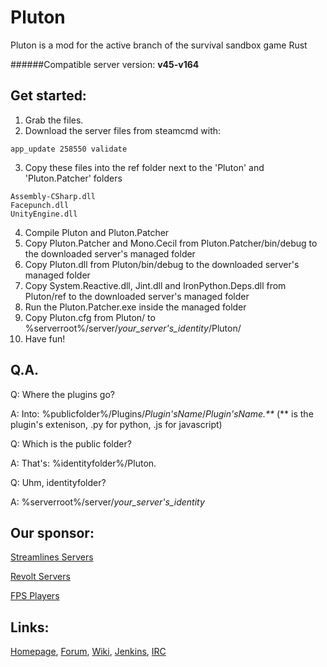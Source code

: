 Pluton
======

Pluton is a mod for the active branch of the survival sandbox game Rust

######Compatible server version: <b>v45-v164</b>

Get started:
------------
1. Grab the files.
2. Download the server files from steamcmd with:

  ```
  app_update 258550 validate
  ```
3. Copy these files into the ref folder next to the 'Pluton' and 'Pluton.Patcher' folders

  ```
  Assembly-CSharp.dll
  Facepunch.dll
  UnityEngine.dll
  ```
4. Compile Pluton and Pluton.Patcher
5. Copy Pluton.Patcher and Mono.Cecil from Pluton.Patcher/bin/debug to the downloaded server's managed folder
6. Copy Pluton.dll from Pluton/bin/debug to the downloaded server's managed folder
7. Copy System.Reactive.dll, Jint.dll and IronPython.Deps.dll from Pluton/ref to the downloaded server's managed folder
8. Run the Pluton.Patcher.exe inside the managed folder
9. Copy Pluton.cfg from Pluton/ to %serverroot%/server/_your_server's_identity_/Pluton/
10. Have fun!

Q.A.
----

Q: Where the plugins go?

A: Into: %publicfolder%/Plugins/_Plugin'sName_/_Plugin'sName.**_ (** is the plugin's extenison, .py for python, .js for javascript)


Q: Which is the public folder?

A: That's: %identityfolder%/Pluton.


Q: Uhm, identityfolder?

A: %serverroot%/server/_your_server's_identity_


Our sponsor:
------------

[Streamlines Servers](www.streamline-servers.com)

[Revolt Servers](revoltservers.com)

[FPS Players](fpsplayers.com)

Links:
------

[Homepage](http://pluton-team.org), [Forum](http://forum.pluton-team.org), [Wiki](http://forum.pluton-team.org/wiki/index/), [Jenkins](http://jenkins.pluton-team.org), [IRC](http://chat.mibbit.com/?channel=%23pluton&server=irc.freenode.net)
